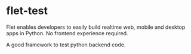 # flet-test

Flet enables developers to easily build realtime web, mobile and desktop apps in Python. No frontend experience required.

A good framework to test python backend code.

